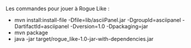 Les commandes pour jouer à Rogue Like : 
- mvn install:install-file -Dfile=lib/asciiPanel.jar -DgroupId=asciipanel -DartifactId=asciipanel -Dversion=1.0 -Dpackaging=jar
- mvn package 
- java -jar target/rogue_like-1.0-jar-with-dependencies.jar
